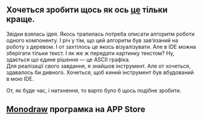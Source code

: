 ## Хочеться зробити щось як ось  [це](https://textik.com/#762f150d20b246d7) тільки краще.

Звідки взялась ідея. 
Якось трапилась потреба описати алгоритм роботи одного компоненту. І річ у тім, що цей алгоритм був зав’язаний на роботу з деревом. І от захтілось це якось візуалізувати. Але в IDE можна зберігати тільки текст. І як же ж передати картинку текстом? Ну, здається що єдине рішення — це ASCII графіка.  
Для реалізації свого завдання, я знайшов інструмент. Але от хочеться, здавалось би дивного. Хочеться, щоб киний інструмент був вбудований в мою IDE. 

От, як буде час, і натхнення, то варто було б щось подібне зробити. 


## [Monodraw](https://apps.apple.com/nl/app/monodraw/id920404675?l=en&mt=12) програмка на APP Store
